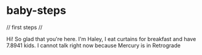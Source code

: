 # baby-steps
// first steps //

Hi! So glad that you're here. I'm Haley, I eat curtains for breakfast and have 7.8941 kids. I cannot talk right now because Mercury is in Retrograde
